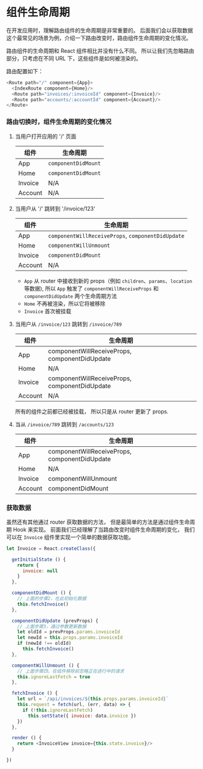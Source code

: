 # 组件生命周期

在开发应用时，理解路由组件的生命周期是非常重要的。
后面我们会以获取数据这个最常见的场景为例，介绍一下路由改变时，路由组件生命周期的变化情况。

路由组件的生命周期和 React 组件相比并没有什么不同。
所以让我们先忽略路由部分，只考虑在不同 URL 下，这些组件是如何被渲染的。

路由配置如下：

```js
<Route path="/" component={App}>
  <IndexRoute component={Home}/>
  <Route path="invoices/:invoiceId" component={Invoice}/>
  <Route path="accounts/:accountId" component={Account}/>
</Route>
```

### 路由切换时，组件生命周期的变化情况

1. 当用户打开应用的 '/' 页面

    | 组件 | 生命周期 |
    |-----------|------------------------|
    | App | `componentDidMount` |
    | Home | `componentDidMount` |
    | Invoice | N/A |
    | Account | N/A |

2. 当用户从 '/' 跳转到 '/invoice/123'

    | 组件 | 生命周期 |
    |-----------|------------------------|
    | App | `componentWillReceiveProps`, `componentDidUpdate` |
    | Home | `componentWillUnmount` |
    | Invoice | `componentDidMount` |
    | Account | N/A |

    - `App` 从 router 中接收到新的 props（例如 `children`、`params`、`location` 等数据),
    所以 `App` 触发了 `componentWillReceiveProps` 和 `componentDidUpdate` 两个生命周期方法
    - `Home` 不再被渲染，所以它将被移除
    - `Invoice` 首次被挂载

3. 当用户从 `/invoice/123` 跳转到 `/invoice/789`

    | 组件 | 生命周期|
    |-----------|------------------------|
    | App | componentWillReceiveProps, componentDidUpdate |
    | Home | N/A |
    | Invoice | componentWillReceiveProps, componentDidUpdate |
    | Account | N/A |

    所有的组件之前都已经被挂载，
    所以只是从 router 更新了 props.

4. 当从 `/invoice/789` 跳转到 `/accounts/123`

    | 组件 | 生命周期|
    |-----------|------------------------|
    | App | componentWillReceiveProps, componentDidUpdate |
    | Home | N/A |
    | Invoice | componentWillUnmount |
    | Account | componentDidMount |

### 获取数据

虽然还有其他通过 router 获取数据的方法，
但是最简单的方法是通过组件生命周期 Hook 来实现。
前面我们已经理解了当路由改变时组件生命周期的变化，
我们可以在 `Invoice` 组件里实现一个简单的数据获取功能。

```js
let Invoice = React.createClass({

  getInitialState () {
    return {
      invoice: null
    }
  },

  componentDidMount () {
    // 上面的步骤2，在此初始化数据
    this.fetchInvoice()
  },

  componentDidUpdate (prevProps) {
    // 上面步骤3，通过参数更新数据
    let oldId = prevProps.params.invoiceId
    let newId = this.props.params.invoiceId
    if (newId !== oldId)
      this.fetchInvoice()
  },

  componentWillUnmount () {
    // 上面步骤四，在组件移除前忽略正在进行中的请求
    this.ignoreLastFetch = true
  },

  fetchInvoice () {
    let url = `/api/invoices/${this.props.params.invoiceId}`
    this.request = fetch(url, (err, data) => {
      if (!this.ignoreLastFetch)
        this.setState({ invoice: data.invoice })
    })
  },

  render () {
    return <InvoiceView invoice={this.state.invoice}/>
  }

})
```
